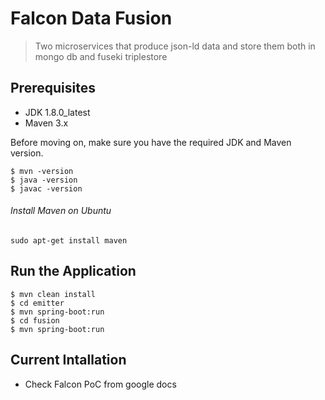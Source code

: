 # Falcon Data Fusion
> Two microservices that produce json-ld data and store them both in mongo db and fuseki triplestore

## Prerequisites

* JDK 1.8.0_latest
* Maven 3.x

Before moving on, make sure you have the required JDK and Maven version.
 
	$ mvn -version
	$ java -version
	$ javac -version

###### Install Maven on Ubuntu 
	sudo apt-get install maven

## Run the Application

	$ mvn clean install
	$ cd emitter
	$ mvn spring-boot:run
	$ cd fusion
	$ mvn spring-boot:run

## Current Intallation
* Check Falcon PoC from google docs
